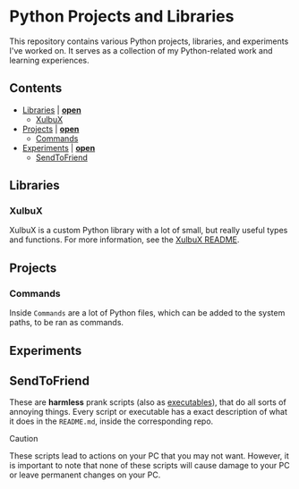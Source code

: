 # Python Projects and Libraries
This repository contains various Python projects, libraries, and experiments I've worked on. It serves as a collection of my Python-related work and learning experiences.

## Contents
* [Libraries](#libraries) | **[open](./Libraries)**
  * [XulbuX](#xulbux)
* [Projects](#projects) | **[open](./Projects)**
  * [Commands](#commands)
* [Experiments](#experiments) | **[open](./Experiments)**
  * [SendToFriend](#sendtofriend)

## Libraries

### XulbuX
XulbuX is a custom Python library with a lot of small, but really useful types and functions.
For more information, see the [XulbuX README](./Libraries/XulbuX/README.md).

## Projects

### Commands
Inside `Commands` are a lot of Python files, which can be added to the system paths, to be ran as commands.


## Experiments

## SendToFriend
These are **harmless** prank scripts (also as [executables](./Experiments/SendToFriend/executables)), that do all sorts of annoying things.
Every script or executable has a exact description of what it does in the `README.md`, inside the corresponding repo.
> [!CAUTION]
> These scripts lead to actions on your PC that you may not want.
> However, it is important to note that none of these scripts will cause damage to your PC or leave permanent changes on your PC.
